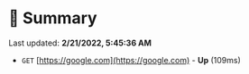# 📖 Summary
Last updated: **2/21/2022, 5:45:36 AM**

- `GET` [https://google.com](https://google.com) - **Up** (109ms)
